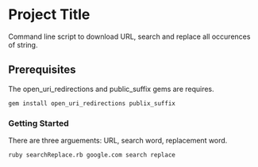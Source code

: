 # Project Title

Command line script to download URL, search and replace all occurences of string.


## Prerequisites

The open_uri_redirections and public_suffix gems are requires.

```
gem install open_uri_redirections publix_suffix
```


### Getting Started

There are three arguements: URL, search word, replacement word.

```
ruby searchReplace.rb google.com search replace
```



